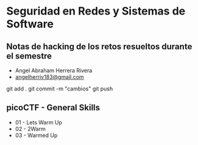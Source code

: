 # Seguridad en Redes y Sistemas de Software
## Notas de hacking de los retos resueltos durante el semestre

- Angel Abraham Herrera Rivera
- angelherriv183@gmail.com

git add .
git commit -m "cambios"
git push

## picoCTF - General Skills
- 01 - Lets Warm Up
- 02 - 2Warm
- 03 - Warmed Up